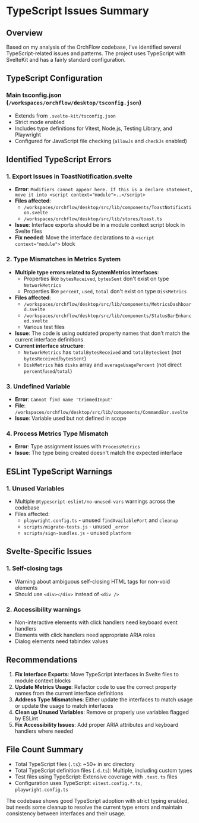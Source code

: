 # TypeScript Issues Summary

## Overview
Based on my analysis of the OrchFlow codebase, I've identified several TypeScript-related issues and patterns. The project uses TypeScript with SvelteKit and has a fairly standard configuration.

## TypeScript Configuration

### Main tsconfig.json (`/workspaces/orchflow/desktop/tsconfig.json`)
- Extends from `.svelte-kit/tsconfig.json`
- Strict mode enabled
- Includes type definitions for Vitest, Node.js, Testing Library, and Playwright
- Configured for JavaScript file checking (`allowJs` and `checkJs` enabled)

## Identified TypeScript Errors

### 1. **Export Issues in ToastNotification.svelte**
- **Error**: `Modifiers cannot appear here. If this is a declare statement, move it into <script context="module">..</script>`
- **Files affected**: 
  - `/workspaces/orchflow/desktop/src/lib/components/ToastNotification.svelte`
  - `/workspaces/orchflow/desktop/src/lib/stores/toast.ts`
- **Issue**: Interface exports should be in a module context script block in Svelte files
- **Fix needed**: Move the interface declarations to a `<script context="module">` block

### 2. **Type Mismatches in Metrics System**
- **Multiple type errors related to SystemMetrics interfaces**:
  - Properties like `bytesReceived`, `bytesSent` don't exist on type `NetworkMetrics`
  - Properties like `percent`, `used`, `total` don't exist on type `DiskMetrics`
- **Files affected**:
  - `/workspaces/orchflow/desktop/src/lib/components/MetricsDashboard.svelte`
  - `/workspaces/orchflow/desktop/src/lib/components/StatusBarEnhanced.svelte`
  - Various test files
- **Issue**: The code is using outdated property names that don't match the current interface definitions
- **Current interface structure**:
  - `NetworkMetrics` has `totalBytesReceived` and `totalBytesSent` (not `bytesReceived`/`bytesSent`)
  - `DiskMetrics` has `disks` array and `averageUsagePercent` (not direct `percent`/`used`/`total`)

### 3. **Undefined Variable**
- **Error**: `Cannot find name 'trimmedInput'`
- **File**: `/workspaces/orchflow/desktop/src/lib/components/CommandBar.svelte`
- **Issue**: Variable used but not defined in scope

### 4. **Process Metrics Type Mismatch**
- **Error**: Type assignment issues with `ProcessMetrics`
- **Issue**: The type being created doesn't match the expected interface

## ESLint TypeScript Warnings

### 1. **Unused Variables**
- Multiple `@typescript-eslint/no-unused-vars` warnings across the codebase
- Files affected:
  - `playwright.config.ts` - unused `findAvailablePort` and `cleanup`
  - `scripts/migrate-tests.js` - unused `_error`
  - `scripts/sign-bundles.js` - unused `platform`

## Svelte-Specific Issues

### 1. **Self-closing tags**
- Warning about ambiguous self-closing HTML tags for non-void elements
- Should use `<div></div>` instead of `<div />`

### 2. **Accessibility warnings**
- Non-interactive elements with click handlers need keyboard event handlers
- Elements with click handlers need appropriate ARIA roles
- Dialog elements need tabindex values

## Recommendations

1. **Fix Interface Exports**: Move TypeScript interfaces in Svelte files to module context blocks
2. **Update Metrics Usage**: Refactor code to use the correct property names from the current interface definitions
3. **Address Type Mismatches**: Either update the interfaces to match usage or update the usage to match interfaces
4. **Clean up Unused Variables**: Remove or properly use variables flagged by ESLint
5. **Fix Accessibility Issues**: Add proper ARIA attributes and keyboard handlers where needed

## File Count Summary
- Total TypeScript files (`.ts`): ~50+ in src directory
- Total TypeScript definition files (`.d.ts`): Multiple, including custom types
- Test files using TypeScript: Extensive coverage with `.test.ts` files
- Configuration uses TypeScript: `vitest.config.*.ts`, `playwright.config.ts`

The codebase shows good TypeScript adoption with strict typing enabled, but needs some cleanup to resolve the current type errors and maintain consistency between interfaces and their usage.